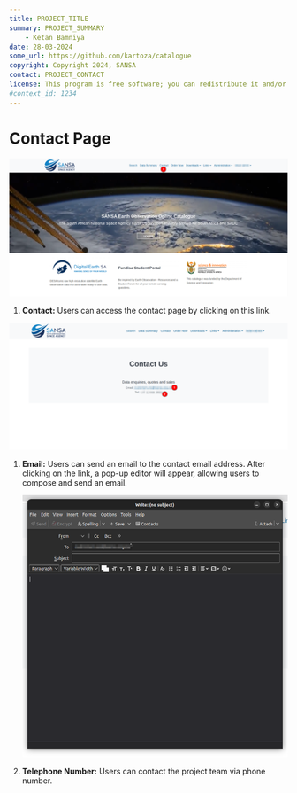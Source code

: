 ```yaml
---
title: PROJECT_TITLE
summary: PROJECT_SUMMARY
    - Ketan Bamniya
date: 28-03-2024
some_url: https://github.com/kartoza/catalogue
copyright: Copyright 2024, SANSA
contact: PROJECT_CONTACT
license: This program is free software; you can redistribute it and/or modify it under the terms of the GNU Affero General Public License as published by the Free Software Foundation; either version 3 of the License, or (at your option) any later version.
#context_id: 1234
---
```


# Contact Page

[![Home Page](./img/contact-img-1.png)](./img/contact-img-1.png)

1. **Contact:** Users can access the contact page by clicking on this link.

[![Home Page](./img/contact-img-2.png)](./img/contact-img-2.png)

1. **Email:** Users can send an email to the contact email address. After clicking on the link, a pop-up editor will appear, allowing users to compose and send an email.

    [![Editor](./img/contact-img-3.png)](./img/contact-img-3.png)

2. **Telephone Number:** Users can contact the project team via phone number.
